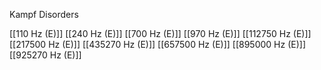 Kampf Disorders

[[110 Hz (E)]]
[[240 Hz (E)]]
[[700 Hz (E)]]
[[970 Hz (E)]]
[[112750 Hz (E)]]
[[217500 Hz (E)]]
[[435270 Hz (E)]]
[[657500 Hz (E)]]
[[895000 Hz (E)]]
[[925270 Hz (E)]]